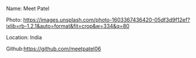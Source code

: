Name: Meet Patel

Photo: https://images.unsplash.com/photo-1603367436420-05df3d9f12ef?ixlib=rb-1.2.1&auto=format&fit=crop&w=334&q=80

Location: India

Github:https://github.com/meetpatel06 
